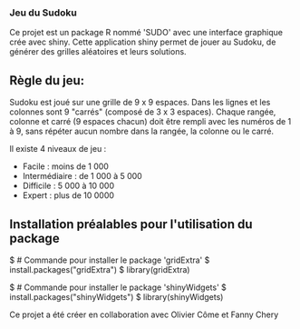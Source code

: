 ### Jeu du Sudoku
Ce projet est un package R nommé 'SUDO' avec une interface graphique crée avec shiny. Cette application shiny permet de jouer au Sudoku, de générer des grilles aléatoires et leurs solutions.

## Règle du jeu:
Sudoku est joué sur une grille de 9 x 9 espaces. Dans les lignes et les colonnes sont 9 "carrés" (composé de 3 x 3 espaces). 
Chaque rangée, colonne et carré (9 espaces chacun) doit être rempli avec les numéros de 1 à 9, sans répéter aucun nombre dans la rangée, la colonne ou le carré. 

Il existe 4 niveaux de jeu :
- Facile : moins de 1 000
- Intermédiaire : de 1 000 à 5 000
- Difficile : 5 000 à 10 000
- Expert : plus de 10 0000

## Installation préalables pour l'utilisation du package
$ # Commande pour installer le package 'gridExtra'
$ install.packages("gridExtra")
$ library(gridExtra)

$ # Commande pour installer le package 'shinyWidgets'
$ install.packages("shinyWidgets")
$ library(shinyWidgets)

Ce projet a été créer en collaboration avec Olivier Côme et Fanny Chery
